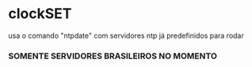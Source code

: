 # clockSET
usa o comando "ntpdate" com servidores ntp já predefinidos para rodar
<h3>SOMENTE SERVIDORES BRASILEIROS NO MOMENTO</h3>
